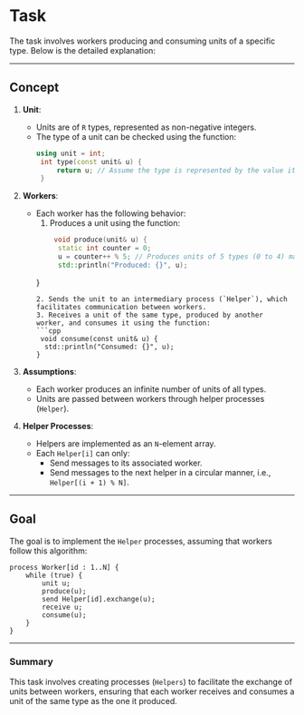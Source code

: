 # Task 

The task involves workers producing and consuming units of a specific type. Below is the detailed explanation:

---

## Concept

1. **Unit**:
   - Units are of `R` types, represented as non-negative integers.
   - The type of a unit can be checked using the function:
     ```cpp
     using unit = int;
      int type(const unit& u) {
          return u; // Assume the type is represented by the value itself.
      }
     ```

2. **Workers**:
   - Each worker has the following behavior:
     1. Produces a unit using the function:
        ```cpp
         void produce(unit& u) {
          static int counter = 0;
          u = counter++ % 5; // Produces units of 5 types (0 to 4) make it random
          std::println("Produced: {}", u);
      }
        ```
     2. Sends the unit to an intermediary process (`Helper`), which facilitates communication between workers.
     3. Receives a unit of the same type, produced by another worker, and consumes it using the function:
        ```cpp
         void consume(const unit& u) {
          std::println("Consumed: {}", u);
      }
        ```

3. **Assumptions**:
   - Each worker produces an infinite number of units of all types.
   - Units are passed between workers through helper processes (`Helper`).

4. **Helper Processes**:
   - Helpers are implemented as an `N`-element array.
   - Each `Helper[i]` can only:
     - Send messages to its associated worker.
     - Send messages to the next helper in a circular manner, i.e., `Helper[(i + 1) % N]`.

---

## Goal

The goal is to implement the `Helper` processes, assuming that workers follow this algorithm:

```plaintext
process Worker[id : 1..N] {
    while (true) {
        unit u;
        produce(u);
        send Helper[id].exchange(u);
        receive u;
        consume(u);
    }
}
```

---

### Summary

This task involves creating processes (`Helpers`) to facilitate the exchange of units between workers, ensuring that each worker receives and consumes a unit of the same type as the one it produced.
